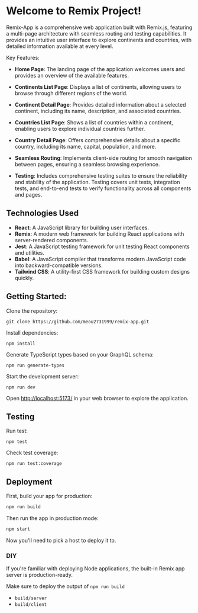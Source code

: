 # Welcome to Remix Project!

Remix-App is a comprehensive web application built with Remix.js, featuring a multi-page architecture with seamless routing and testing capabilities. It provides an intuitive user interface to explore continents and countries, with detailed information available at every level.

Key Features:

- **Home Page**: The landing page of the application welcomes users and provides an overview of the available features.

- **Continents List Page**: Displays a list of continents, allowing users to browse through different regions of the world.

- **Continent Detail Page**: Provides detailed information about a selected continent, including its name, description, and associated countries.

- **Countries List Page**: Shows a list of countries within a continent, enabling users to explore individual countries further.

- **Country Detail Page**: Offers comprehensive details about a specific country, including its name, capital, population, and more.

- **Seamless Routing**: Implements client-side routing for smooth navigation between pages, ensuring a seamless browsing experience.

- **Testing**: Includes comprehensive testing suites to ensure the reliability and stability of the application. Testing covers unit tests, integration tests, and end-to-end tests to verify functionality across all components and pages.


## Technologies Used

- **React**: A JavaScript library for building user interfaces.
- **Remix**: A modern web framework for building React applications with server-rendered components.
- **Jest**: A JavaScript testing framework for unit testing React components and utilities.
- **Babel**: A JavaScript compiler that transforms modern JavaScript code into backward-compatible versions.
- **Tailwind CSS**: A utility-first CSS framework for building custom designs quickly.

## Getting Started:

Clone the repository: 
```shellscript
git clone https://github.com/meou2731999/remix-app.git
```

Install dependencies:
```shellscript
npm install
```

Generate TypeScript types based on your GraphQL schema: 
```shellscript
npm run generate-types
```

Start the development server: 

```shellscript
npm run dev
```

Open [http://localhost:5173/](http://localhost:5173/) in your web browser to explore the application.

## Testing

Run test:

```shellscript
npm test
```

Check test coverage:

```shellscript
npm run test:coverage 
```


## Deployment

First, build your app for production:

```sh
npm run build
```

Then run the app in production mode:

```sh
npm start
```

Now you'll need to pick a host to deploy it to.

### DIY

If you're familiar with deploying Node applications, the built-in Remix app server is production-ready.

Make sure to deploy the output of `npm run build`

- `build/server`
- `build/client`
